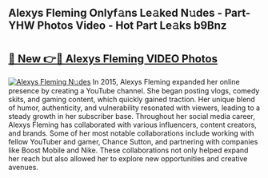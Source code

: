 ## Alexys Fleming Onlyf𝚊ns Le𝚊ked N𝚞des - Part-YHW Photos Video - Hot Part Le𝚊ks b9Bnz

# <h2><a href="http://ab20707.deff.icu/?id=Alexys+Fleming">🔗 New 👉🔴 Alexys Fleming VIDEO Photos</a></h2>

[![Alexys Fleming N𝚞des](https://i.imgur.com/rIISA9y.gif)](http://ab20707.deff.icu/?id=Alexys+Fleming)
In 2015, Alexys Fleming expanded her online presence by creating a YouTube channel. She began posting vlogs, comedy skits, and gaming content, which quickly gained traction. Her unique blend of humor, authenticity, and vulnerability resonated with viewers, leading to a steady growth in her subscriber base. Throughout her social media career, Alexys Fleming has collaborated with various influencers, content creators, and brands. Some of her most notable collaborations include working with fellow YouTuber and gamer, Chance Sutton, and partnering with companies like Boost Mobile and Nike. These collaborations not only helped expand her reach but also allowed her to explore new opportunities and creative avenues.
